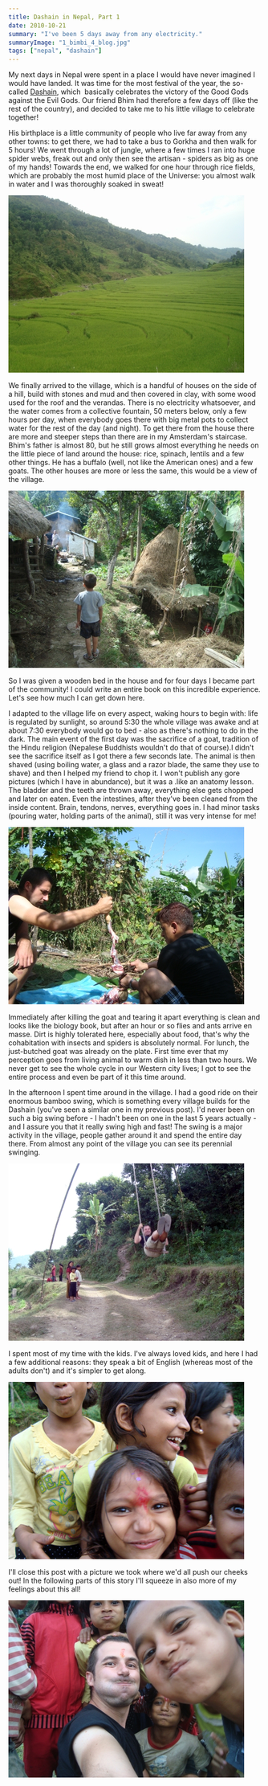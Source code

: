 ```yaml
---
title: Dashain in Nepal, Part 1
date: 2010-10-21
summary: "I've been 5 days away from any electricity."
summaryImage: "1_bimbi_4_blog.jpg"
tags: ["nepal", "dashain"]
---
```


My next days in Nepal were spent in a place I would have never imagined I would have landed. It was time for the most festival of the year, the so-called [Dashain](http://www.nepalhomepage.com/society/festivals/dashain.html), which  basically celebrates the victory of the Good Gods against the Evil Gods. Our friend Bhim had therefore a few days off (like the rest of the country), and decided to take me to his little village to celebrate together!

His birthplace is a little community of people who live far away from any other towns: to get there, we had to take a bus to Gorkha and then walk for 5 hours! We went through a lot of jungle, where a few times I ran into huge spider webs, freak out and only then see the artisan - spiders as big as one of my hands! Towards the end, we walked for one hour through rice fields, which are probably the most humid place of the Universe: you almost walk in water and I was thoroughly soaked in sweat!

![Rice field](1_risaia_0_blog.jpg)

We finally arrived to the village, which is a handful of houses on the side of a hill, build with stones and mud and then covered in clay, with some wood used for the roof and the verandas. There is no electricity whatsoever, and the water comes from a collective fountain, 50 meters below, only a few hours per day, when everybody goes there with big metal pots to collect water for the rest of the day (and night). To get there from the house there are more and steeper steps than there are in my Amsterdam's staircase. Bhim's father is almost 80, but he still grows almost everything he needs on the little piece of land around the house: rice, spinach, lentils and a few other things. He has a buffalo (well, not like the American ones) and a few goats. The other houses are more or less the same, this would be a view of the village.

![Village](1_villaggio_1_blog.jpg)

So I was given a wooden bed in the house and for four days I became part of the community! I could write an entire book on this incredible experience. Let's see how much I can get down here.

I adapted to the village life on every aspect, waking hours to begin with: life is regulated by sunlight, so around 5:30 the whole village was awake and at about 7:30 everybody would go to bed - also as there's nothing to do in the dark. The main event of the first day was the sacrifice of a goat, tradition of the Hindu religion (Nepalese Buddhists wouldn't do that of course).I didn't see the sacrifice itself as I got there a few seconds late. The animal is then shaved (using boiling water, a glass and a razor blade, the same they use to shave) and then I helped my friend to chop it. I won't publish any gore pictures (which I have in abundance), but it was a .like an anatomy lesson. The bladder and the teeth are thrown away, everything else gets chopped and later on eaten. Even the intestines, after they've been cleaned from the inside content. Brain, tendons, nerves, everything goes in. I had minor tasks (pouring water, holding parts of the animal), still it was very intense for me!

![Chopping](1_chopping_2_blog.jpg)

Immediately after killing the goat and tearing it apart everything is clean and looks like the biology book, but after an hour or so flies and ants arrive en masse. Dirt is highly tolerated here, especially about food, that's why the cohabitation with insects and spiders is absolutely normal. For lunch, the just-butched goat was already on the plate. First time ever that my perception goes from living animal to warm dish in less than two hours. We never get to see the whole cycle in our Western city lives; I got to see the entire process and even be part of it this time around.

In the afternoon I spent time around in the village. I had a good ride on their enormous bamboo swing, which is something every village builds for the Dashain (you've seen a similar one in my previous post). I'd never been on such a big swing before - I hadn't been on one in the last 5 years actually - and I assure you that it really swing high and fast! The swing is a major activity in the village, people gather around it and spend the entire day there. From almost any point of the village you can see its perennial swinging.

![Swing](1_altalena_3_blog.jpg)

I spent most of my time with the kids. I've always loved kids, and here I had a few additional reasons: they speak a bit of English (whereas most of the adults don't) and it's simpler to get along.

![Kids](1_bimbi2_5_blog.jpg)

I'll close this post with a picture we took where we'd all push our cheeks out! In the following parts of this story I'll squeeze in also more of my feelings about this all!

![Kids](1_bimbi_5_blog.jpg)